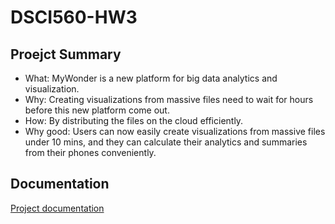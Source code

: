 # DSCI560-HW3

## **Proejct Summary**

- What: MyWonder is a new platform for big data analytics and visualization. 
- Why: Creating visualizations from massive files need to wait for hours before this new platform come out.
- How: By distributing the files on the cloud efficiently.
- Why good: Users can now easily create visualizations from massive files under 10 mins, and they can calculate their analytics and summaries from their phones conveniently.

## **Documentation**

[Project documentation](https://mogu615.github.io/DSCI560-HW3/)
